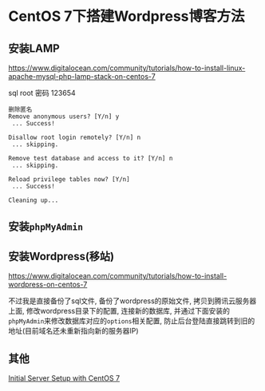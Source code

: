 # CentOS 7下搭建Wordpress博客方法


## 安装LAMP

https://www.digitalocean.com/community/tutorials/how-to-install-linux-apache-mysql-php-lamp-stack-on-centos-7

sql root 密码 123654

```
删除匿名
Remove anonymous users? [Y/n] y
 ... Success!
```

```
Disallow root login remotely? [Y/n] n
 ... skipping.
```

```
Remove test database and access to it? [Y/n] n
 ... skipping.
```

```
Reload privilege tables now? [Y/n]
 ... Success!

Cleaning up...
```

## 安装`phpMyAdmin`


## 安装Wordpress(移站)

https://www.digitalocean.com/community/tutorials/how-to-install-wordpress-on-centos-7

不过我是直接备份了sql文件, 备份了wordpress的原始文件, 拷贝到腾讯云服务器上面, 修改wordpress目录下的配置, 连接新的数据库, 并通过下面安装的`phpMyAdmin`来修改数据库对应的`options`相关配置, 防止后台登陆直接跳转到旧的地址(目前域名还未重新指向新的服务器IP)

## 其他

[Initial Server Setup with CentOS 7](https://www.digitalocean.com/community/tutorials/initial-server-setup-with-centos-7)